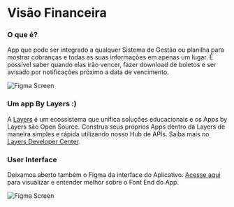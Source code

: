 # Visão Financeira

### O que é?
App que pode ser integrado a qualquer Sistema de Gestão ou planilha para mostrar cobranças e todas as suas informações em apenas um lugar. É possível saber quando elas irão vencer, fazer download de boletos e ser avisado por notificações próximo a data de vencimento.

![Figma Screen](https://i.ibb.co/tZBJSmz/github-image.png)

### Um app By Layers :)
A [Layers](https://layers.education) é um ecossistema que unifica soluções educacionais e os Apps by Layers são Open Source. Construa seus próprios Apps dentro da Layers de maneira simples e rápida utilizando nosso Hub de APIs. Saiba mais no [Layers Developer Center](https://developers.layers.education).

### User Interface
Deixamos aberto também o Figma da interface do Aplicativo. [Acesse aqui](https://developers.layers.education) para visualizar e entender melhor sobre o Font End do App.

![Figma Screen](https://i.ibb.co/HFpMbRC/Captura-de-Tela-2022-11-21-a-s-11-09-33.png)
